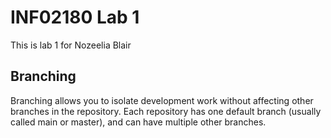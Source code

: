 # INF02180 Lab 1
This is lab 1 for Nozeelia Blair

## Branching
Branching allows you to isolate development work without affecting other branches in the repository. Each repository has one default branch (usually called main or master), and can have multiple other branches.